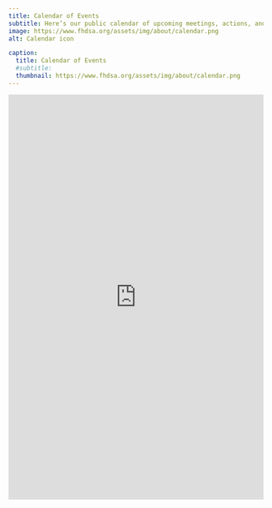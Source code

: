 ```yaml
---
title: Calendar of Events
subtitle: Here’s our public calendar of upcoming meetings, actions, and events
image: https://www.fhdsa.org/assets/img/about/calendar.png
alt: Calendar icon

caption:
  title: Calendar of Events
  #subtitle: 
  thumbnail: https://www.fhdsa.org/assets/img/about/calendar.png
---
```




<iframe
  src="https://calendar.google.com/calendar/embed?src=qv9emdlk7u8ghn6p5d3rlm1peapn1t9j@import.calendar.google.com&ctz=America/Chicago"
  style="border: 0"
  width="100%"
  height="800"
  frameborder="0"
  scrolling="no">
</iframe>
